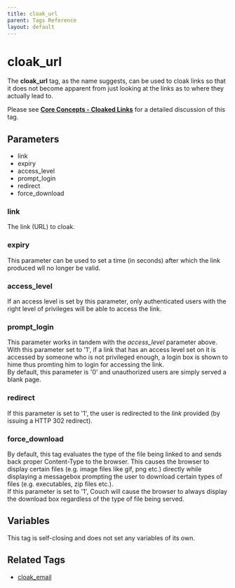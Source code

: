 ```yaml
---
title: cloak_url
parent: Tags Reference
layout: default
---
```


# cloak_url

The **cloak\_url** tag, as the name suggests, can be used to cloak links so that it does not become apparent from just looking at the links as to where they actually lead to.

Please see [**Core Concepts - Cloaked Links**](../concepts/cloaked-links.html) for a detailed discussion of this tag.

## Parameters

* link
* expiry
* access\_level
* prompt\_login
* redirect
* force\_download

### link

The link (URL) to cloak.

### expiry

This parameter can be used to set a time (in seconds) after which the link produced wll no longer be valid.

### access_level

If an access level is set by this parameter, only authenticated users with the right level of privileges will be able to access the link.

### prompt_login

This parameter works in tandem with the *access\_level* parameter above. With this parameter set to '1', if a link that has an access level set on it is accessed by someone who is not privileged enough, a login box is shown to hime thus promting him to login for accessing the link.<br/>
By default, this parameter is '0' and unauthorized users are simply served a blank page.

### redirect

If this parameter is set to '1', the user is redirected to the _link_ provided (by issuing a HTTP 302 redirect).

### force_download

By default, this tag evaluates the type of the file being linked to and sends back proper Content-Type to the browser. This causes the browser to display certain files (e.g. image files like gif, png etc.) directly while displaying a messagebox prompting the user to download certain types of files (e.g. executables, zip files etc.).<br/>
If this parameter is set to '1', Couch will cause the browser to always display the download box regardless of the type of file being served.

## Variables

This tag is self-closing and does not set any variables of its own.

## Related Tags

* [cloak\_email](./cloak_email.html)
